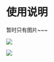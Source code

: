 # 使用说明

暂时只有图片~~~

![](https://cdn.luogu.com.cn/upload/image_hosting/yujpmbc9.png)

![](https://cdn.luogu.com.cn/upload/image_hosting/unwifsrk.png)